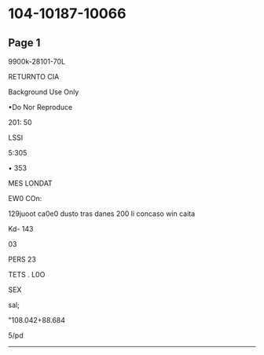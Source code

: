 # 104-10187-10066

## Page 1

9900k-28101-70L

RETURNTO CIA

Background Use Only

•Do Nor Reproduce

201: 50

LSSI

5:305

• 353

MES LONDAT

EW0 COn:

129juoot ca0e0 dusto tras danes 200 li concaso win caita

Kd- 143

03

PERS 23

TETS . L0O

SEX

sal;

"108.042+88.684

5/pd

---

